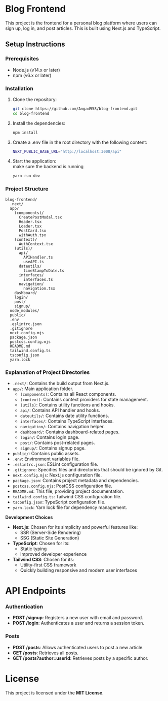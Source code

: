 # Blog Frontend

This project is the frontend for a personal blog platform where users can sign up, log in, and post articles. This is built using Next.js and TypeScript.

## Setup Instructions

### Prerequisites

- Node.js (v14.x or later)
- npm (v6.x or later)

### Installation

1. Clone the repository:
   ```bash
   git clone https://github.com/Angad958/blog-frontend.git
   cd blog-frontend
2. Install the dependencies:
    ```bash
   npm install
3. Create a .env file in the root directory with the following content:
    ```bash
   NEXT_PUBLIC_BASE_URL="http://localhost:3000/api"
5. Start the application:<br>
    make sure the backend is running 
    ```bash
    yarn run dev

 ### Project Structure

```
blog-frontend/
  .next/
  app/
    (components)/
      CreatePostModal.tsx
      Header.tsx
      Loader.tsx
      PostCard.tsx
      withAuth.tsx
    (context)/
      AuthContext.tsx
    (utils)/
      api/
        APIHandler.ts
        useAPI.ts
      dateutils/
        timeStampToDate.ts
      interfaces/
        interfaces.ts
      navigation/
        navigation.tsx
    dashboard/
    login/
    post/
    signup/
  node_modules/
  public/
  .env
  .eslintrc.json
  .gitignore
  next.config.mjs
  package.json
  postcss.config.mjs
  README.md
  tailwind.config.ts
  tsconfig.json
  yarn.lock
```
### Explanation of Project Directories

* `.next/`: Contains the build output from Next.js.
* `app/`: Main application folder.
  * `(components)`: Contains all React components.
  * `(context)`: Contains context providers for state management.
  * `(utils)`: Contains utility functions and hooks.
  * `api/`: Contains API handler and hooks.
  * `dateutils/`: Contains date utility functions.
  * `interfaces/`: Contains TypeScript interfaces.
  * `navigation/`: Contains navigation helper.
  * `dashboard/`: Contains dashboard-related pages.
  * `login/`: Contains login page.
  * `post/`: Contains post-related pages.
  * `signup/`: Contains signup page.
* `public/`: Contains public assets.
* `.env`: Environment variables file.
* `.eslintrc.json`: ESLint configuration file.
* `.gitignore`: Specifies files and directories that should be ignored by Git.
* `next.config.mjs`: Next.js configuration file.
* `package.json`: Contains project metadata and dependencies.
* `postcss.config.mjs`: PostCSS configuration file.
* `README.md`: This file, providing project documentation.
* `tailwind.config.ts`: Tailwind CSS configuration file.
* `tsconfig.json`: TypeScript configuration file.
* `yarn.lock`: Yarn lock file for dependency management.


**Development Choices**

* **Next.js**: Chosen for its simplicity and powerful features like:
	+ SSR (Server-Side Rendering)
	+ SSG (Static Site Generation)
* **TypeScript**: Chosen for its:
	+ Static typing
	+ Improved developer experience
* **Tailwind CSS**: Chosen for its:
	+ Utility-first CSS framework
	+ Quickly building responsive and modern user interfaces

API Endpoints
============

### Authentication

* **POST /signup**: Registers a new user with email and password.
* **POST /login**: Authenticates a user and returns a session token.

### Posts

* **POST /posts**: Allows authenticated users to post a new article.
* **GET /posts**: Retrieves all posts.
* **GET /posts?author=userId**: Retrieves posts by a specific author.

License
=======

This project is licensed under the **MIT License**.
